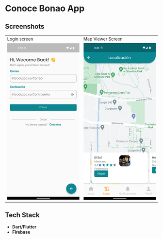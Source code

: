 # Conoce Bonao App

## Screenshots

<table>
 <tr>
  <td>Login screen</td>
  <td>Map Viewer Screen</td>
 </tr>
 <tr>
  <td> <img src="screenshots/login_screen.png"> </td>
  <td> <img src="screenshots/map_viewer_screen.png"> </td>
</table>

## Tech Stack

- **Dart/Flutter**
- **Firebase**
